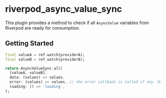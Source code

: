 # riverpod_async_value_sync

This plugin provides a method to check if all `AsyncValue` variables from Riverpod are ready for consumption.

## Getting Started

```dart
final valueA = ref.watch(providerA);
final valueB = ref.watch(providerB);

return AsyncValueSync.all(
  [valueA, valueB], 
  data: (values) => values,
  error: (values) => values, // the error callback is called if any `AsyncValue` has an error
  loading: () => 'loading',
);
```

